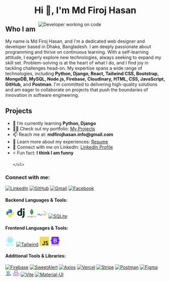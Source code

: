 <!DOCTYPE html>
<html lang="en">
<head>
  <meta charset="UTF-8" />
  <meta name="viewport" content="width=device-width, initial-scale=1.0"/>

</head>
<body>

  <h1 align="center">Hi 👋, I'm Md Firoj Hasan</h1>

  <img align="right" width="400" loading="lazy" src="https://img.freepik.com/free-vector/coding-round-composition_1284-40752.jpg?size=626&ext=jpg&uid=R105874481&ga=GA1.2.1306731744.1686152424&semt=ais" alt="Developer working on code">

  <section>
    <h2>Who I am</h2>
    <p>
      My name is Md Firoj Hasan, and I'm a dedicated web designer and developer based in Dhaka, Bangladesh.
      I am deeply passionate about programming and thrive on continuous learning. With a self-learning attitude, I eagerly explore new technologies, always seeking to expand my skill set.
      Problem-solving is at the heart of what I do, and I find joy in tackling challenges head-on.
      My expertise spans a wide range of technologies, including <strong>Python, Django, React, Tailwind CSS, Bootstrap, MongoDB, MySQL, Node.js, Firebase, Cloudinary, HTML, CSS, JavaScript, GitHub,</strong> and <strong>Postman</strong>.
      I'm committed to delivering high-quality solutions and am eager to collaborate on projects that push the boundaries of innovation in software engineering.
    </p>
  </section>
  <section>
    <h2>Projects</h2>
    <ul>
  <li>🌱 I’m currently learning <strong>Python, Django</strong></li>
<li>👨‍💻 Check out my portfolio: <a href="https://grand-starlight-c8411f.netlify.app/">My Projects</a></li>
<li>📫 Reach me at: <strong>mdfirojhasan.info@gmail.com</strong></li>
<li>📄 Learn more about my experiences: <a href="https://drive.google.com/file/d/1mRYfiF0yMvXAfVz4Z-6_ordiASVzY_2u/view?usp=sharing">Resume</a></li>
<li>🔗 Connect with me on LinkedIn: <a href="https://www.linkedin.com/in/md-firoj-hasan?utm_source=share&utm_campaign=share_via&utm_content=profile&utm_medium=android_app">LinkedIn Profile</a></li>
<li>⚡ Fun fact: <strong>I think I am funny</strong></li>

    </ul>
  </section>

  <section>
    <h3>Connect with me:</h3>
    <div class="icons">
      <a href="https://www.linkedin.com/in/mdfirojhasan/" target="_blank" aria-label="LinkedIn"><img src="https://img.icons8.com/color/48/000000/linkedin.png" alt="LinkedIn" width="30"/></a>
      <a href="https://github.com/firoj10" target="_blank" aria-label="GitHub"><img src="https://img.icons8.com/ios-glyphs/30/github.png" alt="GitHub" width="30"/></a>
      <a href="mailto:mdfirojhasan.info@gmail.com" target="_blank" aria-label="Gmail"><img src="https://img.icons8.com/material-outlined/24/000000/new-post.png" alt="Gmail" width="30"/></a>
      <a href="https://www.facebook.com/mdfirojhasann" target="_blank" aria-label="Facebook"><img src="https://img.icons8.com/ios-filled/50/000000/facebook.png" alt="Facebook" width="30"/></a>
    </div>
  </section>

  <section>
    <h4>Backend Languages & Tools:</h4>
    <div class="icons">
      <a href="https://www.python.org/" target="_blank"><img src="https://raw.githubusercontent.com/devicons/devicon/master/icons/python/python-original.svg" alt="Python" width="30"/></a>
      <a href="https://www.djangoproject.com/" target="_blank"><img src="https://raw.githubusercontent.com/devicons/devicon/master/icons/django/django-plain.svg" alt="Django" width="30"/></a>
      <a href="https://www.mongodb.com/" target="_blank"><img src="https://raw.githubusercontent.com/devicons/devicon/master/icons/mongodb/mongodb-original-wordmark.svg" alt="MongoDB" width="30"/></a>
      <a href="https://www.mysql.com/" target="_blank"><img src="https://raw.githubusercontent.com/devicons/devicon/master/icons/mysql/mysql-original-wordmark.svg" alt="MySQL" width="30"/></a>
      <a href="https://www.sqlite.org/" target="_blank"><img src="https://www.vectorlogo.zone/logos/sqlite/sqlite-icon.svg" alt="SQLite" width="30"/></a>
    </div>
  </section>
  <section>
    <h4>Frontend Languages & Tools:</h4>
    <div class="icons">
      <a href="https://reactjs.org/" target="_blank"><img src="https://raw.githubusercontent.com/devicons/devicon/master/icons/react/react-original-wordmark.svg" alt="React" width="30"/></a>
      <a href="https://tailwindcss.com/" target="_blank"><img src="https://www.vectorlogo.zone/logos/tailwindcss/tailwindcss-icon.svg" alt="Tailwind" width="30"/></a>
      <a href="https://developer.mozilla.org/en-US/docs/Web/JavaScript" target="_blank"><img src="https://raw.githubusercontent.com/devicons/devicon/master/icons/javascript/javascript-original.svg" alt="JavaScript" width="30"/></a>
      <a href="https://getbootstrap.com/" target="_blank"><img src="https://raw.githubusercontent.com/devicons/devicon/master/icons/bootstrap/bootstrap-plain-wordmark.svg" alt="Bootstrap" width="30"/></a>
    </div>
  </section>
  <section>
    <h4>Additional Tools & Libraries:</h4>
    <div class="icons">
      <a href="https://firebase.google.com/" target="_blank"><img src="https://www.vectorlogo.zone/logos/firebase/firebase-icon.svg" alt="Firebase" width="20"/></a>
      <a href="https://sweetalert2.github.io/" target="_blank"><img src="https://sweetalert2.github.io/images/SweetAlert2.png" alt="SweetAlert" width="20"/></a>
      <a href="https://axios-http.com/" target="_blank"><img src="https://axios-http.com/assets/logo.svg" alt="Axios" width="20"/></a>
      <a href="https://vercel.com/" target="_blank"><img src="https://www.vectorlogo.zone/logos/vercel/vercel-icon.svg" alt="Vercel" width="20"/></a>
      <a href="https://stripe.com/" target="_blank"><img src="https://cdn.jsdelivr.net/npm/simple-icons@v5/icons/stripe.svg" alt="Stripe" width="20"/></a>
      <a href="https://www.postman.com/" target="_blank"><img src="https://www.vectorlogo.zone/logos/getpostman/getpostman-icon.svg" alt="Postman" width="20"/></a>
      <a href="https://www.figma.com/" target="_blank"><img src="https://www.vectorlogo.zone/logos/figma/figma-icon.svg" alt="Figma" width="20"/></a>
      <a href="https://jquery.com/" target="_blank"><img src="https://raw.githubusercontent.com/devicons/devicon/master/icons/jquery/jquery-original-wordmark.svg" alt="jQuery" width="20"/></a>
      <a href="https://redux.js.org/" target="_blank"><img src="https://raw.githubusercontent.com/devicons/devicon/master/icons/redux/redux-original.svg" alt="Redux" width="20"/></a>
      <a href="https://vitejs.dev/" target="_blank"><img src="https://vitejs.dev/logo.svg" alt="Vite" width="20"/></a>
      <a href="https://mui.com/" target="_blank"><img src="https://mui.com/static/logo.png" alt="Material-UI" width="20"/></a>
    </div>
  </section>
</body>
</html>
